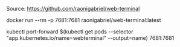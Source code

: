 Source: https://github.com/raonigabriel/web-terminal

docker run --rm -p 7681:7681 raonigabriel/web-terminal:latest

kubectl port-forward $(kubectl get pods --selector "app.kubernetes.io/name=webterminal" --output=name) 7681:7681
